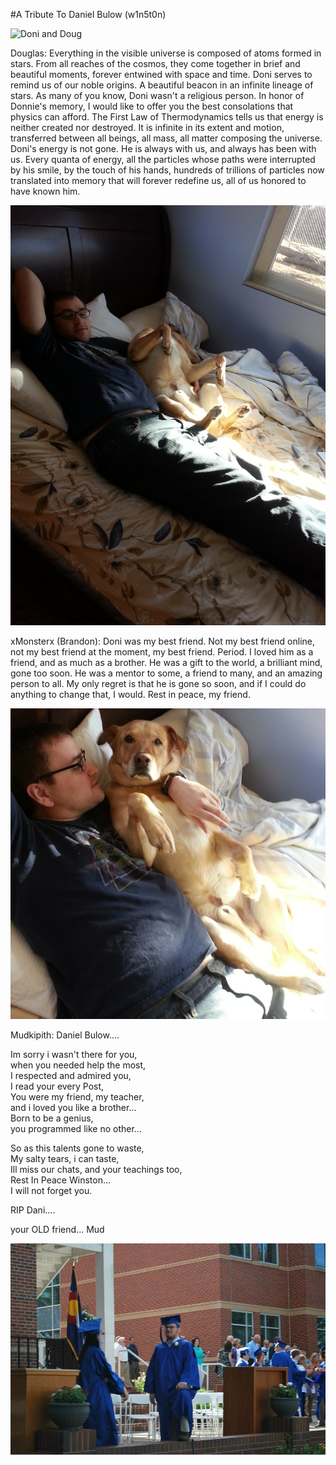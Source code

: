 #A Tribute To Daniel Bulow (w1n5t0n)

![Doni and Doug](/img/w1n5t0n_and_doug.jpg)

Douglas: Everything in the visible universe is composed of atoms formed in stars. From all reaches of the cosmos, they come together in brief and beautiful moments, forever entwined with space and time. Doni serves to remind us of our noble origins. A beautiful beacon in an infinite lineage of stars.
As many of you know, Doni wasn't a religious person. In honor of Donnie's memory, I would like to offer you the best consolations that physics can afford. The First Law of Thermodynamics tells us that energy is neither created nor destroyed. It is infinite in its extent and motion, transferred between all beings, all mass, all matter composing the universe. Doni's energy is not gone. He is always with us, and always has been with us. Every quanta of energy, all the particles whose paths were interrupted by his smile, by the touch of his hands, hundreds of trillions of particles now translated into memory that will forever redefine us, all of us honored to have known him.

![Doni and Rusty](/img/w1n5t0n_and_Rusty.jpg)

xMonsterx (Brandon): Doni was my best friend. Not my best friend online, not my best friend at the moment, my best friend. Period. I loved him as a friend, and as much as a brother. He was a gift to the world, a brilliant mind, gone too soon. He was a mentor to some, a friend to many, and an amazing person to all. My only regret is that he is gone so soon, and if I could do anything to change that, I would. Rest in peace, my friend.

![Doni and Rusty](/img/w1n5t0n_and_Rusty_2.jpg)

Mudkipith: Daniel Bulow....

Im sorry i wasn't there for you,  
when you needed help the most,  
I respected and admired you,  
I read your every Post,  
You were my friend, my teacher,  
and i loved you like a brother...  
Born to be a genius,  
you programmed like no other...  

So as this talents gone to waste,  
My salty tears, i can taste,  
Ill miss our chats, and your teachings too,   
Rest In Peace Winston...  
I will not forget you.  

RIP Dani....

your OLD friend...
Mud

![Doni at Graduation](/img/w1n5t0n_grad_1.jpg)